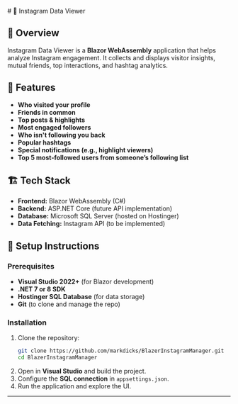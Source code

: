﻿﻿# 📸 Instagram Data Viewer  

## 📌 Overview  
Instagram Data Viewer is a **Blazor WebAssembly** application that helps analyze Instagram engagement. It collects and displays visitor insights, mutual friends, top interactions, and hashtag analytics.  

## 🚀 Features  
- **Who visited your profile**  
- **Friends in common**  
- **Top posts & highlights**  
- **Most engaged followers**  
- **Who isn't following you back**  
- **Popular hashtags**  
- **Special notifications (e.g., highlight viewers)**  
- **Top 5 most-followed users from someone’s following list**  

## 🏗️ Tech Stack  
- **Frontend:** Blazor WebAssembly (C#)  
- **Backend:** ASP.NET Core (future API implementation)  
- **Database:** Microsoft SQL Server (hosted on Hostinger)  
- **Data Fetching:** Instagram API (to be implemented)  

## 🔧 Setup Instructions  
### Prerequisites  
- **Visual Studio 2022+** (for Blazor development)  
- **.NET 7 or 8 SDK**  
- **Hostinger SQL Database** (for data storage)  
- **Git** (to clone and manage the repo)  

### Installation  
1. Clone the repository:  
   ```sh
   git clone https://github.com/markdicks/BlazerInstagramManager.git
   cd BlazerInstagramManager
   ```
2. Open in **Visual Studio** and build the project.  
3. Configure the **SQL connection** in `appsettings.json`.  
4. Run the application and explore the UI.  

---